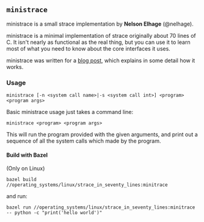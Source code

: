 ---
---
## `ministrace`

ministrace is a small strace implementation by **Nelson Elhage**
(@nelhage).

ministrace is a minimal implementation of strace originally about 70
lines of C. It isn't nearly as functional as the real thing, but you
can use it to learn most of what you need to know about the core
interfaces it uses.

ministrace was written for a [blog post][1], which explains in some
detail how it works.

[1]: http://blog.nelhage.com/2010/08/write-yourself-an-strace-in-70-lines-of-code/

### Usage

```ministrace [-n <system call name>|-s <system call int>] <program> <program args>```

Basic ministrace usage just takes a command line:

```ministrace <program> <program args>```

This will run the program provided with the given arguments, and print
out a sequence of all the system calls which made by the program.

#### Build with Bazel

(Only on Linux)

```bazel build //operating_systems/linux/strace_in_seventy_lines:minitrace```

and run:


```bazel run //operating_systems/linux/strace_in_seventy_lines:minitrace -- python -c "print('hello world')"```

